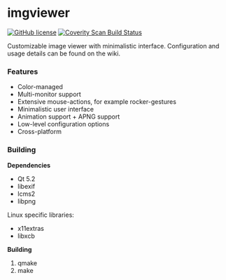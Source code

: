 imgviewer
=========
[![GitHub license](https://img.shields.io/badge/license-GPLv3-blue.svg?style=flat-square)](https://www.gnu.org/licenses/gpl-3.0.txt)
[![Coverity Scan Build Status](https://scan.coverity.com/projects/7077/badge.svg)](https://scan.coverity.com/projects/spillerrec-overmix)

Customizable image viewer with minimalistic interface. Configuration and usage details can be found on the wiki.

### Features
- Color-managed
- Multi-monitor support
- Extensive mouse-actions, for example rocker-gestures
- Minimalistic user interface
- Animation support + APNG support
- Low-level configuration options
- Cross-platform

### Building

**Dependencies**

- Qt 5.2
- libexif
- lcms2
- libpng

Linux specific libraries:

- x11extras
- libxcb

**Building**

1. qmake
2. make